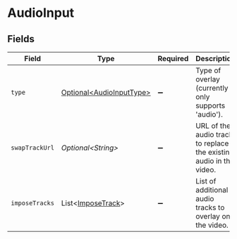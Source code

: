 # AudioInput


## Fields

| Field                                                                                        | Type                                                                                         | Required                                                                                     | Description                                                                                  | Example                                                                                      |
| -------------------------------------------------------------------------------------------- | -------------------------------------------------------------------------------------------- | -------------------------------------------------------------------------------------------- | -------------------------------------------------------------------------------------------- | -------------------------------------------------------------------------------------------- |
| `type`                                                                                       | [Optional\<AudioInputType>](../../models/components/AudioInputType.md)                       | :heavy_minus_sign:                                                                           | Type of overlay (currently only supports 'audio').                                           | audio                                                                                        |
| `swapTrackUrl`                                                                               | *Optional\<String>*                                                                          | :heavy_minus_sign:                                                                           | URL of the audio track to replace the existing audio in the video.                           | https://file-examples.com/storage/fe0e9b723466913cf9611b7/2017/11/file_example_MP3_700KB.mp3 |
| `imposeTracks`                                                                               | List\<[ImposeTrack](../../models/components/ImposeTrack.md)>                                 | :heavy_minus_sign:                                                                           | List of additional audio tracks to overlay on the video.                                     |                                                                                              |
